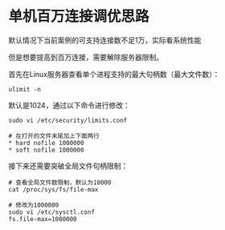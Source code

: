 # 单机百万连接调优思路

默认情况下当前案例的可支持连接数不足1万，实际看系统性能

但是想要提高到百万连接，需要解除服务器限制。

首先在Linux服务器查看单个进程支持的最大句柄数（最大文件数）：
```shell
ulimit -n
```
默认是1024，通过以下命令进行修改：
```shell
sudo vi /etc/security/limits.conf

# 在打开的文件末尾加上下面两行
* hard nofile 1000000
* soft nofile 1000000
```

接下来还需要突破全局文件句柄限制：
```shell
# 查看全局文件数限制，默认为10000
cat /proc/sys/fs/file-max

# 修改为1000000
sudo vi /etc/sysctl.conf
fs.file-max=1000000
```